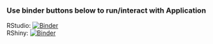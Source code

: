 ### Use binder buttons below to run/interact with Application
RStudio: [![Binder](http://mybinder.org/badge.svg)](http://beta.mybinder.org/v2/gh/ennsk/binderExample/master?urlpath=rstudio)<br>
RShiny: [![Binder](http://mybinder.org/badge.svg)](http://beta.mybinder.org/v2/gh/ennsk/binderExample/master?urlpath=shiny/)
